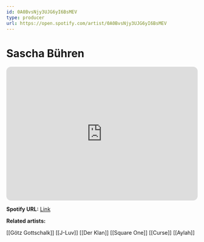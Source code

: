 ```yaml
---
id: 0A0BvsNjy3UJG6yI6BsMEV
type: producer
url: https://open.spotify.com/artist/0A0BvsNjy3UJG6yI6BsMEV
---
```

# Sascha Bühren

<iframe style="border-radius:12px" src="https://open.spotify.com/embed/artist/0A0BvsNjy3UJG6yI6BsMEV" width="100%" height="352" frameBorder="0" allowfullscreen="" allow="autoplay; clipboard-write; encrypted-media; fullscreen; picture-in-picture" loading="lazy"></iframe>

**Spotify URL:** [Link](https://open.spotify.com/artist/0A0BvsNjy3UJG6yI6BsMEV)

**Related artists:**

[[Götz Gottschalk]]
[[J-Luv]]
[[Der Klan]]
[[Square One]]
[[Curse]]
[[Aylah]]
